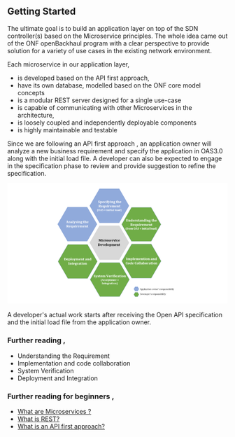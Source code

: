 ## Getting Started

The ultimate goal is to build an application layer on top of the SDN controller(s) based on the Microservice principles. The whole idea came out of the ONF openBackhaul program with a clear perspective to provide solution for a variety of use cases in the existing network environment.

Each microservice in our application layer,
- is developed based on the API first approach,
- have its own database, modelled based on the ONF core model concepts
- is a modular REST server designed for a single use-case 
- is capable of communicating with other Microservices in the architecture,
- is loosely coupled and independently deployable components
- is highly maintainable and testable

Since we are following an API first approach , an application owner will analyze a new business requirement and specify the application in OAS3.0 along with the initial load file. A developer can also be expected to engage in the specification phase to review and provide suggestion to refine the specification.

 ![ApplicationDevelopmentLifeCycle](./pictures/ApplicationDevelopmentLifecycle.png)  

A developer's actual work starts after receiving the Open API specification and the initial load file from the application owner.

### Further reading ,
- Understanding the Requirement
- Implementation and code collaboration
- System Verification
- Deployment and Integration

### Further reading for beginners ,
- [What are Microservices ?](https://github.com/openBackhaul/ApplicationPattern/blob/PrathibaJee/issue86/doc/ImplementingApplications/Microservices/WhatAreMicroservices.md)
- [What is REST?](https://github.com/openBackhaul/ApplicationPattern/blob/PrathibaJee/issue86/doc/ImplementingApplications/RESTfulServices/RESTfulServices.md)
- [What is an API first approach?](https://github.com/openBackhaul/ApplicationPattern/blob/PrathibaJee/issue86/doc/ImplementingApplications/APIFirstApproach/APIFirstApproach.md)

